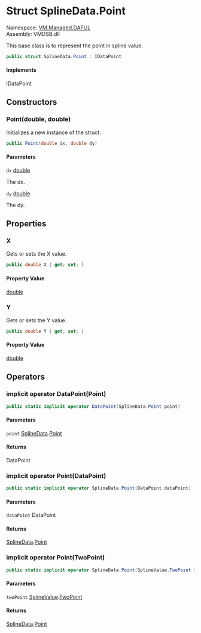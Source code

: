 # Struct SplineData.Point

Namespace: [VM.Managed.DAFUL](VM.Managed.DAFUL.md)  
Assembly: VMDSB.dll  

This base class is to represent the point in spline value.

```csharp
public struct SplineData.Point : IDataPoint
```

#### Implements

IDataPoint

## Constructors

### Point\(double, double\)

Initializes a new instance of the <xref href="VM.Managed.DAFUL.SplineData.Point" data-throw-if-not-resolved="false"></xref> struct.

```csharp
public Point(double dx, double dy)
```

#### Parameters

`dx` [double](https://learn.microsoft.com/dotnet/api/system.double)

The dx.

`dy` [double](https://learn.microsoft.com/dotnet/api/system.double)

The dy.

## Properties

### X

Gets or sets the X value.

```csharp
public double X { get; set; }
```

#### Property Value

 [double](https://learn.microsoft.com/dotnet/api/system.double)

### Y

Gets or sets the Y value.

```csharp
public double Y { get; set; }
```

#### Property Value

 [double](https://learn.microsoft.com/dotnet/api/system.double)

## Operators

### implicit operator DataPoint\(Point\)

```csharp
public static implicit operator DataPoint(SplineData.Point point)
```

#### Parameters

`point` [SplineData](VM.Managed.DAFUL.SplineData.md).[Point](VM.Managed.DAFUL.SplineData.Point.md)

#### Returns

 DataPoint

### implicit operator Point\(DataPoint\)

```csharp
public static implicit operator SplineData.Point(DataPoint dataPoint)
```

#### Parameters

`dataPoint` DataPoint

#### Returns

 [SplineData](VM.Managed.DAFUL.SplineData.md).[Point](VM.Managed.DAFUL.SplineData.Point.md)

### implicit operator Point\(TwoPoint\)

```csharp
public static implicit operator SplineData.Point(SplineValue.TwoPoint twoPoint)
```

#### Parameters

`twoPoint` [SplineValue](VM.Managed.DAFUL.SplineValue.md).[TwoPoint](VM.Managed.DAFUL.SplineValue.TwoPoint.md)

#### Returns

 [SplineData](VM.Managed.DAFUL.SplineData.md).[Point](VM.Managed.DAFUL.SplineData.Point.md)


